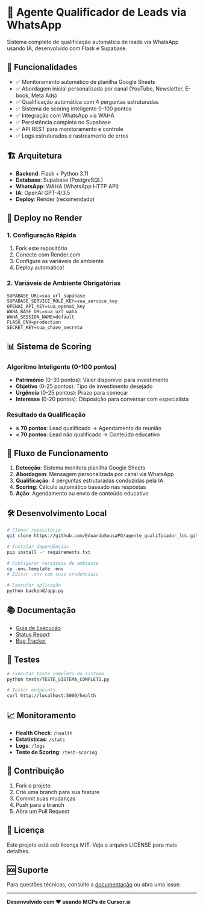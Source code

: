 # 🤖 Agente Qualificador de Leads via WhatsApp

Sistema completo de qualificação automática de leads via WhatsApp usando IA, desenvolvido com Flask e Supabase.

## 🎯 Funcionalidades

- ✅ Monitoramento automático de planilha Google Sheets
- ✅ Abordagem inicial personalizada por canal (YouTube, Newsletter, E-book, Meta Ads)
- ✅ Qualificação automática com 4 perguntas estruturadas
- ✅ Sistema de scoring inteligente 0-100 pontos
- ✅ Integração com WhatsApp via WAHA
- ✅ Persistência completa no Supabase
- ✅ API REST para monitoramento e controle
- ✅ Logs estruturados e rastreamento de erros

## 🏗️ Arquitetura

- **Backend**: Flask + Python 3.11
- **Database**: Supabase (PostgreSQL)
- **WhatsApp**: WAHA (WhatsApp HTTP API)
- **IA**: OpenAI GPT-4/3.5
- **Deploy**: Render (recomendado)

## 🚀 Deploy no Render

### 1. Configuração Rápida

1. Fork este repositório
2. Conecte com Render.com
3. Configure as variáveis de ambiente
4. Deploy automático!

### 2. Variáveis de Ambiente Obrigatórias

```env
SUPABASE_URL=sua_url_supabase
SUPABASE_SERVICE_ROLE_KEY=sua_service_key
OPENAI_API_KEY=sua_openai_key
WAHA_BASE_URL=sua_url_waha
WAHA_SESSION_NAME=default
FLASK_ENV=production
SECRET_KEY=sua_chave_secreta
```

## 📊 Sistema de Scoring

### Algoritmo Inteligente (0-100 pontos)

- **Patrimônio** (0-30 pontos): Valor disponível para investimento
- **Objetivo** (0-25 pontos): Tipo de investimento desejado
- **Urgência** (0-25 pontos): Prazo para começar
- **Interesse** (0-20 pontos): Disposição para conversar com especialista

### Resultado da Qualificação

- **≥ 70 pontos**: Lead qualificado → Agendamento de reunião
- **< 70 pontos**: Lead não qualificado → Conteúdo educativo

## 🔄 Fluxo de Funcionamento

1. **Detecção**: Sistema monitora planilha Google Sheets
2. **Abordagem**: Mensagem personalizada por canal via WhatsApp
3. **Qualificação**: 4 perguntas estruturadas conduzidas pela IA
4. **Scoring**: Cálculo automático baseado nas respostas
5. **Ação**: Agendamento ou envio de conteúdo educativo

## 🛠️ Desenvolvimento Local

```bash
# Clonar repositório
git clone https://github.com/EduardoSousaPO/agente_qualificador_ldc.git

# Instalar dependências
pip install -r requirements.txt

# Configurar variáveis de ambiente
cp .env.template .env
# Editar .env com suas credenciais

# Executar aplicação
python backend/app.py
```

## 📚 Documentação

- [Guia de Execução](docs/GUIA_EXECUCAO.md)
- [Status Report](docs/STATUS_REPORT.md)
- [Bug Tracker](docs/BUGS_TRACKER.md)

## 🧪 Testes

```bash
# Executar teste completo do sistema
python tests/TESTE_SISTEMA_COMPLETO.py

# Testar endpoints
curl http://localhost:5000/health
```

## 📈 Monitoramento

- **Health Check**: `/health`
- **Estatísticas**: `/stats`
- **Logs**: `/logs`
- **Teste de Scoring**: `/test-scoring`

## 🤝 Contribuição

1. Fork o projeto
2. Crie uma branch para sua feature
3. Commit suas mudanças
4. Push para a branch
5. Abra um Pull Request

## 📄 Licença

Este projeto está sob licença MIT. Veja o arquivo LICENSE para mais detalhes.

## 🆘 Suporte

Para questões técnicas, consulte a [documentação](docs/) ou abra uma issue.

---

**Desenvolvido com ❤️ usando MCPs do Cursor.ai**
